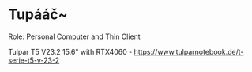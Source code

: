 # Tupááč~

Role: Personal Computer and Thin Client

Tulpar T5 V23.2 15.6" with RTX4060 - https://www.tulparnotebook.de/t-serie-t5-v-23-2

